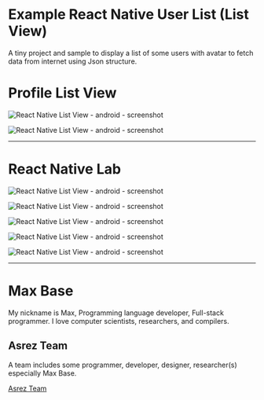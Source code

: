# Example React Native User List (List View)

A tiny project and sample to display a list of some users with avatar to fetch data from internet using Json structure.

# Profile List View

![React Native List View - android - screenshot](screenshot1.jpg)

![React Native List View - android - screenshot](screenshot2.jpg)

----------

# React Native Lab

![React Native List View - android - screenshot](screenshot3.jpg)

![React Native List View - android - screenshot](screenshot4.jpg)

![React Native List View - android - screenshot](screenshot5.jpg)

![React Native List View - android - screenshot](screenshot6.jpg)

![React Native List View - android - screenshot](screenshot7.jpg)

---------

# Max Base

My nickname is Max, Programming language developer, Full-stack programmer. I love computer scientists, researchers, and compilers.

## Asrez Team

A team includes some programmer, developer, designer, researcher(s) especially Max Base.

[Asrez Team](https://www.asrez.com/)
